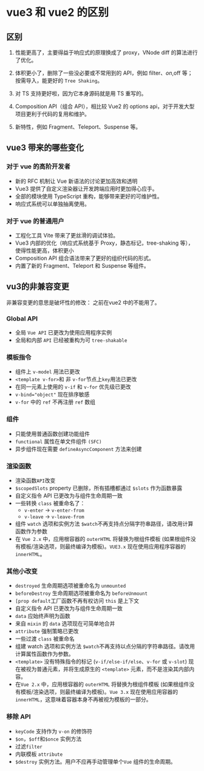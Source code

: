 <!--
 * @Author: lijing
 * @Date: 2023-12-14 22:29:15
 * @LastEditors: lijing
 * @LastEditTime: 2023-12-15 23:19:59
 * @Description: 
-->
# vue3 和 vue2 的区别

## 区别

1.  性能更高了，主要得益于响应式的原理换成了 proxy，VNode diff 的算法进行了优化。
    
2.  体积更小了，删除了一些没必要或不常用到的 API，例如 filter、$on,$off 等；按需导入，能更好的 `Tree Shaking`。
    
3.  对 TS 支持更好啦，因为它本身源码就是用 TS 重写的。
    
4.  Composition API（组合 API），相比较 Vue2 的 options api，对于开发大型项目更利于代码的复用和维护。
    
5.  新特性，例如 Fragment、Teleport、Suspense 等。
    

## vue3 带来的哪些变化

### 对于 vue 的高阶开发者

+   新的 RFC 机制让 Vue 新语法的讨论更加高效和透明
+   Vue3 提供了自定义渲染器让开发跨端应用时更加得心应手。
+   全部的模块使用 TypeScript 重构，能够带来更好的可维护性。
+   响应式系统可以单独抽离使用。

### 对于 vue 的普通用户

+   工程化工具 Vite 带来了更丝滑的调试体验。
+   Vue3 内部的优化（响应式系统基于 Proxy，静态标记，tree-shaking 等），使得性能更高，体积更小
+   Composition API 组合语法带来了更好的组织代码的形式。
+   内置了新的 Fragment、Teleport 和 Suspense 等组件。

## vu3的非兼容变更

非兼容变更的意思是破坏性的修改： 之前在vue2 中的不能用了。

### Global API

+   全局 `Vue API` 已更改为使用应用程序实例
+   全局和内部 `API` 已经被重构为可 `tree-shakable`

### 模板指令

+   组件上 `v-model` 用法已更改
+   `<template v-for>`和 非 `v-for`节点上`key`用法已更改
+   在同一元素上使用的 `v-if` 和 `v-for` 优先级已更改
+   `v-bind="object"` 现在排序敏感
+   `v-for` 中的 `ref` 不再注册 `ref` 数组

### 组件

+   只能使用普通函数创建功能组件
+   `functional` 属性在单文件组件 `(SFC)`
+   异步组件现在需要 `defineAsyncComponent` 方法来创建

### 渲染函数

+   渲染函数`API`改变
+   `$scopedSlots` property 已删除，所有插槽都通过 `$slots` 作为函数暴露
+   自定义指令 API 已更改为与组件生命周期一致
+   一些转换 `class` 被重命名了：
    +   `v-enter` -> `v-enter-from`
    +   `v-leave` -> `v-leave-from`
+   组件 `watch` 选项和实例方法 `$watch`不再支持点分隔字符串路径，请改用计算函数作为参数
+   在 `Vue 2.x` 中，应用根容器的 `outerHTML` 将替换为根组件模板 (如果根组件没有模板/渲染选项，则最终编译为模板)。`VUE3.x` 现在使用应用程序容器的 `innerHTML`。

### 其他小改变

+   `destroyed` 生命周期选项被重命名为 `unmounted`
+   `beforeDestroy` 生命周期选项被重命名为 `beforeUnmount`
+   `[prop default`工厂函数不再有权访问 `this` 是上下文
+   自定义指令 API 已更改为与组件生命周期一致
+   `data` 应始终声明为函数
+   来自 `mixin` 的 `data` 选项现在可简单地合并
+   `attribute` 强制策略已更改
+   一些过渡 `class` 被重命名
+   组建 watch 选项和实例方法 `$watch`不再支持以点分隔的字符串路径。请改用计算属性函数作为参数。
+   `<template>` 没有特殊指令的标记 (`v-if/else-if/else`、`v-for` 或 `v-slot`) 现在被视为普通元素，并将生成原生的 `<template>` 元素，而不是渲染其内部内容。
+   在`Vue 2.x` 中，应用根容器的 `outerHTML` 将替换为根组件模板 (如果根组件没有模板/渲染选项，则最终编译为模板)。`Vue 3.x` 现在使用应用容器的 `innerHTML`，这意味着容器本身不再被视为模板的一部分。

### 移除 API

+   `keyCode` 支持作为 `v-on` 的修饰符
+   `$on`，`$off`和`$once` 实例方法
+   过滤`filter`
+   内联模板 `attribute`
+   `$destroy` 实例方法。用户不应再手动管理单个`Vue` 组件的生命周期。